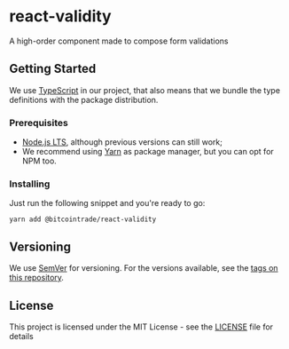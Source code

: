 # react-validity
A high-order component made to compose form validations

## Getting Started

We use [TypeScript](https://www.typescriptlang.org/) in our project, that also means that we bundle the type definitions with the package distribution.

### Prerequisites

- [Node.js LTS](https://nodejs.org/en/download/), although previous versions can still work;
- We recommend using [Yarn](https://yarnpkg.com/en/docs/install) as package manager, but you can opt for NPM too.


### Installing

Just run the following snippet and you're ready to go:

```
yarn add @bitcointrade/react-validity
```

## Versioning

We use [SemVer](http://semver.org/) for versioning. For the versions available, see the [tags on this repository](https://github.com/cryptocurrencytrader/react-validity/tags).

## License

This project is licensed under the MIT License - see the [LICENSE](LICENSE) file for details
